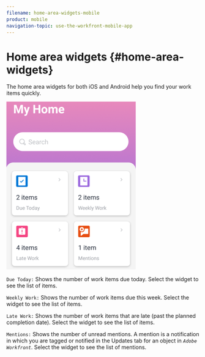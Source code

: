 ```yaml
---
filename: home-area-widgets-mobile
product: mobile
navigation-topic: use-the-workfront-mobile-app
---
```




# Home area widgets {#home-area-widgets}

The home area widgets for both iOS&nbsp;and Android help you find your work items quickly.


![](assets/mobile-home-area-widgets-338x439.png)




`Due Today:` Shows the number of work items due today. Select the widget to see the list of items.


`Weekly Work:` Shows the number of work items due this week. Select the widget to see the list of items.


`Late Work:` Shows the number of work items that are late (past the planned completion date). Select the widget to see the list of items.


`Mentions:` Shows the number of unread mentions. A mention is a notification in which you are tagged or notified in the Updates tab for an object in *`Adobe Workfront`*. Select the widget to see the list of mentions.
